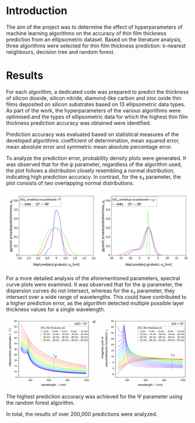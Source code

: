 # Introduction

The aim of the project was to determine the effect of hyperparameters of machine learning algorithms on the accuracy of thin film thickness prediction from an ellipsometric dataset. Based on the literature analysis, three algorithms were selected for thin film thickness prediction: k-nearest neighbours, decision tree and random forest.

# Results

For each algorithm, a dedicated code was prepared to predict the thickness of silicon dioxide, silicon nitride, diamond-like carbon and zinc oxide thin films deposited on silicon substrates based on 13 ellipsometric data types. As part of the work, the hyperparameters of the various algorithms were optimised and the types of ellipsometric data for which the highest thin film thickness prediction accuracy was obtained were identified.

Prediction accuracy was evaluated based on statistical measures of the developed algorithms: coefficient of determination, mean squared error, mean absolute error and symmetric mean absolute percentage error. 

To analyze the prediction error, probability density plots were generated. It was observed that for the ψ parameter, regardless of the algorithm used, the plot follows a distribution closely resembling a normal distribution, indicating high prediction accuracy. In contrast, for the ε₂ parameter, the plot consists of two overlapping normal distributions.

![Cannout upload the image](Probability_density_plots.png "Probability density plots")

For a more detailed analysis of the aforementioned parameters, spectral curve plots were examined. It was observed that for the ψ parameter, the dispersion curves do not intersect, whereas for the ε₂ parameter, they intersect over a wide range of wavelengths. This could have contributed to a higher prediction error, as the algorithm detected multiple possible layer thickness values for a single wavelength.

![Cannout upload the image](Spectral_curve_plots.png "Spectral curve plots")

The highest prediction accuracy was achieved for the Ψ parameter using the random forest algorithm.

In total, the results of over 200,000 predictions were analyzed.
